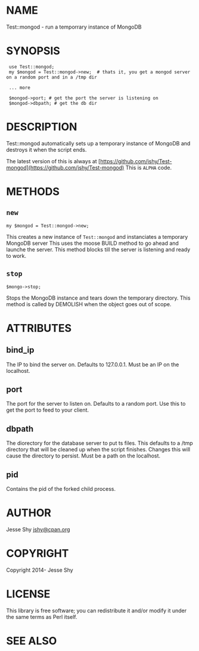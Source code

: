 # NAME

Test::mongod - run a temporrary instance of MongoDB

# SYNOPSIS

     use Test::mongod;
     my $mongod = Test::mongod->new;  # thats it, you get a mongod server on a random port and in a /tmp dir

     ... more

     $mongod->port; # get the port the server is listening on
     $mongod->dbpath; # get the db dir
    
     

# DESCRIPTION

Test::mongod automatically sets up a temporary instance of MongoDB and destroys it when the script ends.

The latest version of this is always at
[https://github.com/jshy/Test-mongod](https://github.com/jshy/Test-mongod)
This is `ALPHA` code.

# METHODS

## `new`

    my $mongod = Test::mongod->new;

This creates a new instance of `Test::mongod` and instanciates a temporary MongoDB server
This uses the moose BUILD method to go ahead and launche the server. This method blocks till the server is listening and ready to work.

## `stop`

    $mongo->stop;

Stops the MongoDB instance and tears down the temporary directory. This method is called by DEMOLISH when the object goes out of scope.

# ATTRIBUTES

## bind\_ip

The IP to bind the server on. Defaults to 127.0.0.1. Must be an IP on the localhost.

## port

The port for the server to listen on. Defaults to a random port. Use this to get the port to feed to your client. 

## dbpath

The diorectory for the database server to put ts files. This defaults to a /tmp directory that will be cleaned up when the script finishes. Changes this will cause the directory to persist. Must be a path on the localhost.

## pid

Contains the pid of the forked child process.

# AUTHOR

Jesse Shy <jshy@cpan.org>

# COPYRIGHT

Copyright 2014- Jesse Shy

# LICENSE

This library is free software; you can redistribute it and/or modify
it under the same terms as Perl itself.

# SEE ALSO
